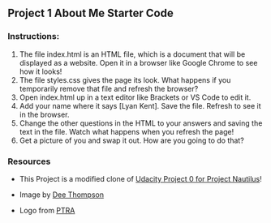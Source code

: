 ## Project 1 About Me Starter Code 

### Instructions:

1. The file index.html is an HTML file, which is a document that will be displayed as a website. Open it in a browser like Google Chrome to see how it looks!
2. The file styles.css gives the page its look. What happens if you temporarily remove that file and refresh the browser?
3. Open index.html up in a text editor like Brackets or VS Code to edit it.
4. Add your name where it says [Lyan Kent]. Save the file. Refresh to see it in the browser.
5. Change the other questions in the HTML to your answers and saving the text in the file. Watch what happens when you refresh the page!
6. Get a picture of you and swap it out. How are you going to do that?

### Resources

* This Project is a modified clone of [Udacity Project 0 for Project Nautilus](https://github.com/udacity/project-nautilus-project-0)!

* Image by [Dee Thompson](https://www.pexels.com/photo/woman-posing-for-photo-while-smiling-1171015/)
* Logo from 
[PTRA](https://pixabay.com/en/logo-origami-bird-flying-blue-1913689/)
